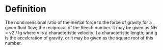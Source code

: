 # Definition

The nondimensional ratio of the inertial force to the force of gravity
for a given fluid flow; the reciprocal of the Reech number. It may be
given as NFr = v2 / lg where v is a characteristic velocity; l a
characteristic length; and g is the acceleration of gravity, or it may
be given as the square root of this number.
